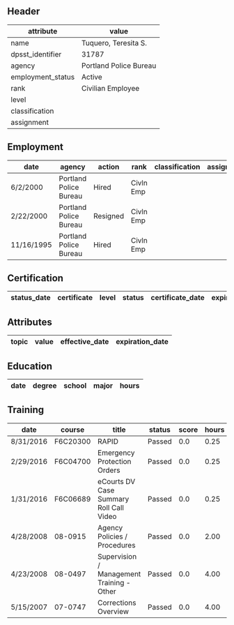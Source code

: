 ## Header
| attribute | value |
| --------- | ----- |
| name | Tuquero, Teresita S. |
| dpsst_identifier | 31787 |
| agency | Portland Police Bureau |
| employment_status | Active |
| rank | Civilian Employee |
| level |  |
| classification |  |
| assignment |  |
## Employment
| date | agency | action | rank | classification | assignment |
| ---- | ------ | ------ | ---- | -------------- | ---------- |
| 6/2/2000 | Portland Police Bureau | Hired | Civln Emp |  |  |
| 2/22/2000 | Portland Police Bureau | Resigned | Civln Emp |  |  |
| 11/16/1995 | Portland Police Bureau | Hired | Civln Emp |  |  |
## Certification
| status_date | certificate | level | status | certificate_date | expiration_date | probation_date |
| ----------- | ----------- | ----- | ------ | ---------------- | --------------- | -------------- |
## Attributes
| topic | value | effective_date | expiration_date |
| ----- | ----- | -------------- | --------------- |
## Education
| date | degree | school | major | hours |
| ---- | ------ | ------ | ----- | ----- |
## Training
| date | course | title | status | score | hours |
| ---- | ------ | ----- | ------ | ----- | ----- |
| 8/31/2016 | F6C20300 | RAPID | Passed | 0.0 | 0.25 |
| 2/29/2016 | F6C04700 | Emergency Protection Orders | Passed | 0.0 | 0.25 |
| 1/31/2016 | F6C06689 | eCourts  DV Case Summary Roll Call Video | Passed | 0.0 | 0.25 |
| 4/28/2008 | 08-0915 | Agency Policies / Procedures | Passed | 0.0 | 2.00 |
| 4/23/2008 | 08-0497 | Supervision / Management Training - Other | Passed | 0.0 | 4.00 |
| 5/15/2007 | 07-0747 | Corrections Overview | Passed | 0.0 | 4.00 |

